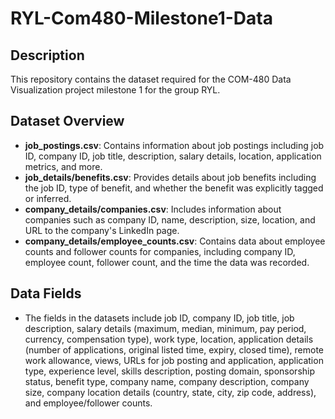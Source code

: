 # RYL-Com480-Milestone1-Data

## Description
This repository contains the dataset required for the COM-480 Data Visualization project milestone 1 for the group RYL. 

## Dataset Overview
- **job_postings.csv**: Contains information about job postings including job ID, company ID, job title, description, salary details, location, application metrics, and more.
- **job_details/benefits.csv**: Provides details about job benefits including the job ID, type of benefit, and whether the benefit was explicitly tagged or inferred.
- **company_details/companies.csv**: Includes information about companies such as company ID, name, description, size, location, and URL to the company's LinkedIn page.
- **company_details/employee_counts.csv**: Contains data about employee counts and follower counts for companies, including company ID, employee count, follower count, and the time the data was recorded.

## Data Fields
- The fields in the datasets include job ID, company ID, job title, job description, salary details (maximum, median, minimum, pay period, currency, compensation type), work type, location, application details (number of applications, original listed time, expiry, closed time), remote work allowance, views, URLs for job posting and application, application type, experience level, skills description, posting domain, sponsorship status, benefit type, company name, company description, company size, company location details (country, state, city, zip code, address), and employee/follower counts.
